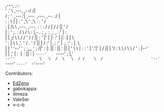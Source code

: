 
                                                                            
                                                                            
   ,---,                                                               ,-.  
  '  .' \                            ,---,                         ,--/ /|  
 /  ;    '.                        ,---.'|      ,---.     ,---.  ,--. :/ |  
:  :       \                       |   | :     '   ,'\   '   ,'\ :  : ' /   
:  |   /\   \     ,---.     ,---.  :   : :    /   /   | /   /   ||  '  /    
|  :  ' ;.   :   /     \   /     \ :     |,-..   ; ,. :.   ; ,. :'  |  :    
|  |  ;/  \   \ /    / '  /    /  ||   : '  |'   | |: :'   | |: :|  |   \   
'  :  | \  \ ,'.    ' /  .    ' / ||   |  / :'   | .; :'   | .; :'  : |. \  
|  |  '  '--'  '   ; :__ '   ;   /|'   : |: ||   :    ||   :    ||  | ' \ \ 
|  :  :        '   | '.'|'   |  / ||   | '/ : \   \  /  \   \  / '  : |--'  
|  | ,'        |   :    :|   :    ||   :    |  `----'    `----'  ;  |,'     
`--''           \   \  /  \   \  / /    \  /                     '--'       
                 `----'    `----'  `-'----'                                 
                                                                            
Contributors:
- [EdZeno](https://github.com/EdZeno)
- gabokappa
- ilimeza
- ValeSer
- v-c-b
